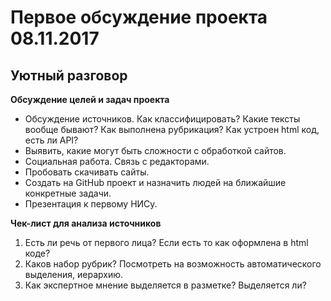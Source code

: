 # Первое обсуждение проекта 08.11.2017 #
## Уютный разговор ##

**Обсуждение целей и задач проекта** 

* Обсуждение источников. Как классифицировать? Какие тексты вообще бывают? Как выполнена рубрикация? Как устроен html код, есть ли API?
* Выявить, какие могут быть сложности с обработкой сайтов.
* Социальная работа. Связь с редакторами. 
* Пробовать скачивать сайты.
* Создать на GitHub проект и назначить людей на ближайшие конкретные задачи.
* Презентация к первому НИСу.

**Чек-лист для анализа источников**
1. Есть ли речь от первого лица? Если есть то как оформлена в html коде?
2. Каков набор рубрик? Посмотреть на возможность автоматического выделения, иерархию.
3. Как экспертное мнение выделяется в разметке? Выделяется ли?


